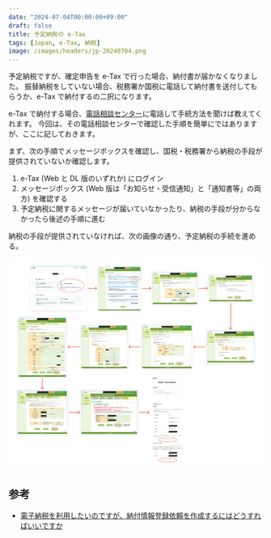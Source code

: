 ```yaml
---
date: "2024-07-04T00:00:00+09:00"
draft: false
title: 予定納税の e-Tax
tags: [Japan, e-Tax, 納税]
image: /images/headers/jp-20240704.png
---
```


予定納税ですが、確定申告を e-Tax で行った場合、納付書が届かなくなりました。
振替納税をしていない場合、税務署か国税に電話して納付書を送付してもらうか、e-Tax で納付するの二択になります。

e-Tax で納付する場合、[電話相談センター](tel:0570-01-5901)に電話して手続方法を聞けば教えてくれます。
今回は、その電話相談センターで確認した手順を簡単にではありますが、ここに記しておきます。

まず、次の手順でメッセージボックスを確認し、国税・税務署から納税の手段が提供されていないか確認します。

1. e-Tax (Web と DL 版のいずれか) にログイン
1. メッセージボックス (Web 版は「お知らせ・受信通知」と「通知書等」の両方) を確認する
1. 予定納税に関するメッセージが届いていなかったり、納税の手段が分からなかったら後述の手順に進む

納税の手段が提供されていなければ、次の画像の通り、予定納税の手続を進める。

[![予定納税の手続](/images/jp-20240704.png)](/images/jp-20240704.png)

## 参考

- [電子納税を利用したいのですが、納付情報登録依頼を作成するにはどうすればいいですか](https://www.e-tax.nta.go.jp/toiawase/qa/yokuaru06/04.htm)

